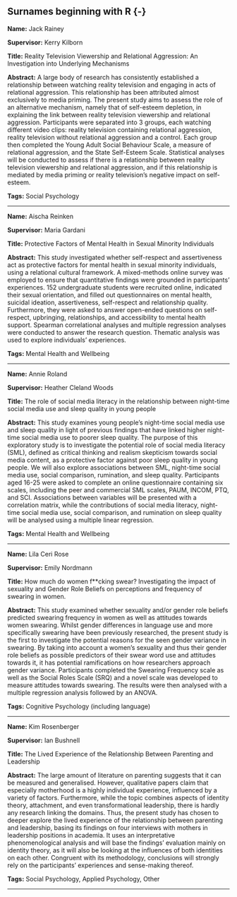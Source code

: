 



## Surnames beginning with R {-}

**Name:** Jack Rainey

**Supervisor:** Kerry Kilborn

**Title:** Reality Television Viewership and Relational Aggression: An Investigation into Underlying Mechanisms

**Abstract:** A large body of research has consistently established a relationship between watching reality television and engaging in acts of relational aggression. This relationship has been attributed almost exclusively to media priming. The present study aims to assess the role of an alternative mechanism, namely that of self-esteem depletion, in explaining the link between reality television viewership and relational aggression. Participants were separated into 3 groups, each watching different video clips: reality television containing relational aggression, reality television without relational aggression and a control. Each group then completed the Young Adult Social Behaviour Scale, a measure of relational aggression, and the State Self-Esteem Scale. Statistical analyses will be conducted to assess if there is a relationship between reality television viewership and relational aggression, and if this relationship is mediated by media priming or reality television’s negative impact on self-esteem.  

**Tags:** Social Psychology   

---



**Name:** Aischa Reinken

**Supervisor:** Maria Gardani

**Title:** Protective Factors of Mental Health in Sexual Minority Individuals

**Abstract:** This study investigated whether self-respect and assertiveness act as protective factors for mental health in sexual minority individuals, using a relational cultural framework. A mixed-methods online survey was employed to ensure that quantitative findings were grounded in participants’ experiences. 152 undergraduate students were recruited online, indicated their sexual orientation, and filled out questionnaires on mental health, suicidal ideation, assertiveness, self-respect and relationship quality. Furthermore, they were asked to answer open-ended questions on self-respect, upbringing, relationships, and accessibility to mental health support. Spearman correlational analyses and multiple regression analyses were conducted to answer the research question. Thematic analysis was used to explore individuals’ experiences.

**Tags:** Mental Health and Wellbeing   

---




**Name:** Annie Roland

**Supervisor:** Heather Cleland Woods

**Title:** The role of social media literacy in the relationship between night-time social media use and sleep quality in young people

**Abstract:** This study examines young people’s night-time social media use and sleep quality in light of previous findings that have linked higher night-time social media use to poorer sleep quality. The purpose of this exploratory study is to investigate the potential role of social media literacy (SML), defined as critical thinking and realism skepticism towards social media content, as a protective factor against poor sleep quality in young people. We will also explore associations between SML, night-time social media use, social comparison, rumination, and sleep quality. Participants aged 16-25 were asked to complete an online questionnaire containing six scales, including the peer and commercial SML scales, PAUM, INCOM, PTQ, and SCI. Associations between variables will be presented with a correlation matrix, while the contributions of social media literacy, night-time social media use, social comparison, and rumination on sleep quality will be analysed using a multiple linear regression.

**Tags:** Mental Health and Wellbeing   

---




**Name:** Lila Ceri Rose

**Supervisor:** Emily Nordmann

**Title:** How much do women f**cking swear? Investigating the impact of sexuality and Gender Role Beliefs on perceptions and frequency of swearing in women.

**Abstract:** This study examined whether sexuality and/or gender role beliefs predicted swearing frequency in women as well as attitudes towards women swearing. Whilst gender differences in language use and more specifically swearing have been previously researched, the present study is the first to investigate the potential reasons for the seen gender variance in swearing.  By taking into account a women’s sexuality and thus their gender role beliefs as possible predictors of their swear word use and attitudes towards it, it has potential ramifications on how researchers approach gender variance. Participants completed the Swearing Frequency scale as well as the Social Roles Scale (SRQ) and a novel scale was developed to measure attitudes towards swearing.  The results were then analysed with a multiple regression analysis followed by an ANOVA.

**Tags:** Cognitive Psychology (including language)   

---




**Name:** Kim Rosenberger

**Supervisor:** Ian Bushnell

**Title:** The Lived Experience of the Relationship Between Parenting and Leadership

**Abstract:** The large amount of literature on parenting suggests that it can be measured and generalised. However, qualitative papers claim that especially motherhood is a highly individual experience, influenced by a variety of factors. Furthermore, while the topic combines aspects of identity theory, attachment, and even transformational leadership, there is hardly any research linking the domains. Thus, the present study has chosen to deeper explore the lived experience of the relationship between parenting and leadership, basing its findings on four interviews with mothers in leadership positions in academia. It uses an interpretative phenomenological analysis and will base the findings’ evaluation mainly on identity theory, as it will also be looking at the influences of both identities on each other. Congruent with its methodology, conclusions will strongly rely on the participants’ experiences and sense-making thereof.

**Tags:** Social Psychology,  Applied Psychology,  Other 

---

